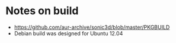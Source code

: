 # Notes on build
* https://github.com/aur-archive/sonic3d/blob/master/PKGBUILD
* Debian build was designed for Ubuntu 12.04
